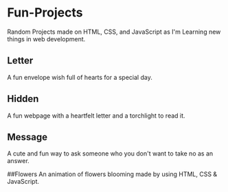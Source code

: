 # Fun-Projects
Random Projects made on HTML, CSS, and JavaScript as I'm Learning new things in web development.

## Letter 
A fun envelope wish full of hearts for a special day.

## Hidden
A fun webpage with a heartfelt letter and a torchlight to read it.

## Message 
A cute and fun way to ask someone who you don't want to take no as an answer.

##Flowers
An animation of flowers blooming made by using HTML, CSS & JavaScript.
